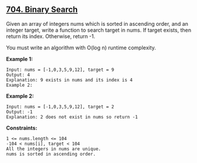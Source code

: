 ## [704. Binary Search](https://leetcode.com/problems/binary-search/)
Given an array of integers nums which is sorted in ascending order, and an integer target, write a function to search target in nums. If target exists, then return its index. Otherwise, return -1.

You must write an algorithm with O(log n) runtime complexity.

**Example 1:**
```
Input: nums = [-1,0,3,5,9,12], target = 9
Output: 4
Explanation: 9 exists in nums and its index is 4
Example 2:
```
**Example 2:**
```
Input: nums = [-1,0,3,5,9,12], target = 2
Output: -1
Explanation: 2 does not exist in nums so return -1
``` 

**Constraints:**
```
1 <= nums.length <= 104
-104 < nums[i], target < 104
All the integers in nums are unique.
nums is sorted in ascending order.
```